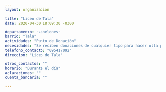 ```yaml
---
layout: organizacion

title: "Liceo de Tala"
date: 2020-04-30 18:09:30 -0300

departamento: "Canelones"
barrio: "Tala"
actividades: "Punto de Donación"
necesidades: "Se reciben donaciones de cualquier tipo para hacer olla popular"
telefono_contacto: "095417092"
direccion: "Liceo de Tala"

otros_contactos: ""
horario: "Durante el día"
aclaraciones: ""
cuenta_bancaria: ""

---
```

